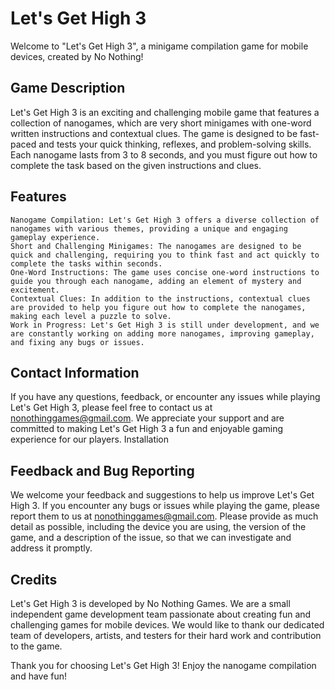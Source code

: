 # Let's Get High 3

Welcome to "Let's Get High 3", a minigame compilation game for mobile devices, created by No Nothing!

## Game Description

Let's Get High 3 is an exciting and challenging mobile game that features a collection of nanogames, which are very short minigames with one-word written instructions and contextual clues. The game is designed to be fast-paced and tests your quick thinking, reflexes, and problem-solving skills. Each nanogame lasts from 3 to 8 seconds, and you must figure out how to complete the task based on the given instructions and clues.
## Features

    Nanogame Compilation: Let's Get High 3 offers a diverse collection of nanogames with various themes, providing a unique and engaging gameplay experience.
    Short and Challenging Minigames: The nanogames are designed to be quick and challenging, requiring you to think fast and act quickly to complete the tasks within seconds.
    One-Word Instructions: The game uses concise one-word instructions to guide you through each nanogame, adding an element of mystery and excitement.
    Contextual Clues: In addition to the instructions, contextual clues are provided to help you figure out how to complete the nanogames, making each level a puzzle to solve.
    Work in Progress: Let's Get High 3 is still under development, and we are constantly working on adding more nanogames, improving gameplay, and fixing any bugs or issues.

## Contact Information

If you have any questions, feedback, or encounter any issues while playing Let's Get High 3, please feel free to contact us at nonothinggames@gmail.com. We appreciate your support and are committed to making Let's Get High 3 a fun and enjoyable gaming experience for our players.
Installation

## Feedback and Bug Reporting

We welcome your feedback and suggestions to help us improve Let's Get High 3. If you encounter any bugs or issues while playing the game, please report them to us at nonothinggames@gmail.com. Please provide as much detail as possible, including the device you are using, the version of the game, and a description of the issue, so that we can investigate and address it promptly.
## Credits

Let's Get High 3 is developed by No Nothing Games. We are a small independent game development team passionate about creating fun and challenging games for mobile devices. We would like to thank our dedicated team of developers, artists, and testers for their hard work and contribution to the game.

Thank you for choosing Let's Get High 3! Enjoy the nanogame compilation and have fun!
